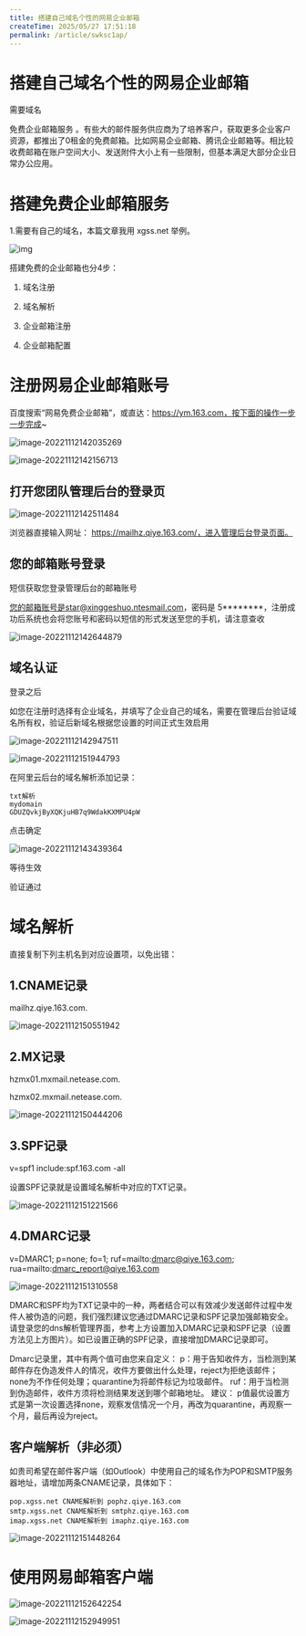 ```yaml
---
title: 搭建自己域名个性的网易企业邮箱
createTime: 2025/05/27 17:51:18
permalink: /article/swksc1ap/
---
```

# 搭建自己域名个性的网易企业邮箱

需要域名

免费企业邮箱服务 。有些大的邮件服务供应商为了培养客户，获取更多企业客户资源，都推出了0租金的免费邮箱。比如网易企业邮箱、腾讯企业邮箱等。相比较收费邮箱在账户空间大小、发送附件大小上有一些限制，但基本满足大部分企业日常办公应用。

# 搭建免费企业邮箱服务

1.需要有自己的域名，本篇文章我用 xgss.net 举例。

![img](https://imgoss.xgss.net/picgo/f31fbe096b63f624b918d525cc29baf21b4ca3c3.png@f_auto?aliyun)



搭建免费的企业邮箱也分4步：

1. 域名注册

2. 域名解析

3. 企业邮箱注册

4. 企业邮箱配置

   

# 注册网易企业邮箱账号



百度搜索“网易免费企业邮箱”，或直达：https://ym.163.com，按下面的操作一步一步完成~

![image-20221112142035269](https://imgoss.xgss.net/picgo/image-20221112142035269.png?aliyun)

![image-20221112142156713](https://imgoss.xgss.net/picgo/image-20221112142156713.png?aliyun)



## 打开您团队管理后台的登录页

![image-20221112142511484](https://imgoss.xgss.net/picgo/image-20221112142511484.png?aliyun)



浏览器直接输入网址：
https://mailhz.qiye.163.com/，进入管理后台登录页面。



## 您的邮箱账号登录

短信获取您登录管理后台的邮箱账号

您的邮箱账号是star@xinggeshuo.ntesmail.com，密码是 5********，注册成功后系统也会将您账号和密码以短信的形式发送至您的手机，请注意查收

![image-20221112142644879](https://imgoss.xgss.net/picgo/image-20221112142644879.png?aliyun)



## 域名认证

登录之后

如您在注册时选择有企业域名，并填写了企业自己的域名，需要在管理后台验证域名所有权，验证后新域名根据您设置的时间正式生效启用

![image-20221112142947511](https://imgoss.xgss.net/picgo/image-20221112142947511.png?aliyun)





![image-20221112151944793](https://imgoss.xgss.net/picgo/image-20221112151944793.png?aliyun)



在阿里云后台的域名解析添加记录：

```
txt解析
mydomain
GDUZQvkjByXQKjuHB7q9WdakKXMPU4pW
```

点击确定

![image-20221112143439364](https://imgoss.xgss.net/picgo/image-20221112143439364.png?aliyun)





等待生效



验证通过



# 域名解析

直接复制下列主机名到对应设置项，以免出错：

## 1.CNAME记录

mailhz.qiye.163.com.

![image-20221112150551942](https://imgoss.xgss.net/picgo2025/image-20221112150551942.png?aliyun)

## 2.MX记录

hzmx01.mxmail.netease.com.

hzmx02.mxmail.netease.com.

![image-20221112150444206](https://imgoss.xgss.net/picgo/image-20221112150444206.png?aliyun)



## 3.SPF记录

v=spf1 include:spf.163.com -all

设置SPF记录就是设置域名解析中对应的TXT记录。

![image-20221112151221566](https://imgoss.xgss.net/picgo/image-20221112151221566.png?aliyun)

## 4.DMARC记录

v=DMARC1; p=none; fo=1; ruf=mailto:dmarc@qiye.163.com; rua=mailto:dmarc_report@qiye.163.com

![image-20221112151310558](https://imgoss.xgss.net/picgo/image-20221112151310558.png?aliyun)


DMARC和SPF均为TXT记录中的一种，两者结合可以有效减少发送邮件过程中发件人被伪造的问题，我们强烈建议您通过DMARC记录和SPF记录加强邮箱安全。请登录您的dns解析管理界面，参考上方设置加入DMARC记录和SPF记录（设置方法见上方图片）。如已设置正确的SPF记录，直接增加DMARC记录即可。

Dmarc记录里，其中有两个值可由您来自定义：
p：用于告知收件方，当检测到某邮件存在伪造发件人的情况，收件方要做出什么处理，reject为拒绝该邮件；none为不作任何处理；quarantine为将邮件标记为垃圾邮件。
ruf：用于当检测到伪造邮件，收件方须将检测结果发送到哪个邮箱地址。
建议：
p值最优设置方式是第一次设置选择none，观察发信情况一个月，再改为quarantine，再观察一个月，最后再设为reject。

## 客户端解析（非必须）

如贵司希望在邮件客户端（如Outlook）中使用自己的域名作为POP和SMTP服务器地址，请增加两条CNAME记录，具体如下：

```
pop.xgss.net CNAME解析到 pophz.qiye.163.com
smtp.xgss.net CNAME解析到 smtphz.qiye.163.com
imap.xgss.net CNAME解析到 imaphz.qiye.163.com 
```



![image-20221112151448264](https://imgoss.xgss.net/picgo/image-20221112151448264.png?aliyun)



# 使用网易邮箱客户端

![image-20221112152642254](https://imgoss.xgss.net/picgo/image-20221112152642254.png?aliyun)



![image-20221112152949951](https://imgoss.xgss.net/picgo/image-20221112152949951.png?aliyun)


